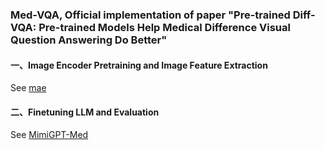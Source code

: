 ### Med-VQA, Official implementation of paper "Pre-trained Diff-VQA: Pre-trained Models Help Medical Difference Visual Question Answering Do Better"

#### 一、Image Encoder Pretraining and Image Feature Extraction
See [mae](./mae_pretraining/README.md)

#### 二、Finetuning LLM and Evaluation
See [MimiGPT-Med](./MiniGPT-Med/README.md)





